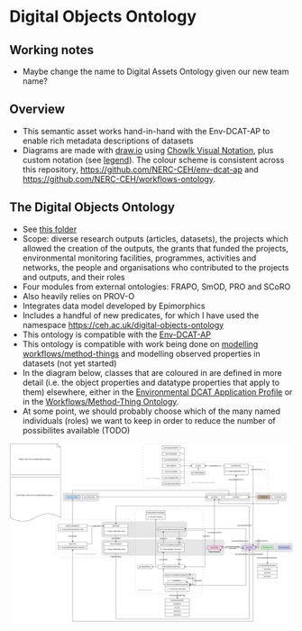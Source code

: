 # Digital Objects Ontology

## Working notes

- Maybe change the name to Digital Assets Ontology given our new team name?

## Overview

- This semantic asset works hand-in-hand with the Env-DCAT-AP to enable rich metadata descriptions of datasets
- Diagrams are made with [draw.io](https://www.drawio.com/) using [Chowlk Visual Notation](https://chowlk.linkeddata.es/notation.html), plus custom notation (see [legend](/legend.png)). The colour scheme is consistent across this repository, https://github.com/NERC-CEH/env-dcat-ap and https://github.com/NERC-CEH/workflows-ontology.

## The Digital Objects Ontology

- See [this folder](/ontology/)
- Scope: diverse research outputs (articles, datasets), the projects which allowed the creation of the outputs, the grants that funded the projects, environmental monitoring facilities, programmes, activities and networks, the people and organisations who contributed to the projects and outputs, and their roles
- Four modules from external ontologies: FRAPO, SmOD, PRO and SCoRO
- Also heavily relies on PROV-O
- Integrates data model developed by Epimorphics
- Includes a handful of new predicates, for which I have used the namespace https://ceh.ac.uk/digital-objects-ontology
- This ontology is compatible with the [Env-DCAT-AP]([/CEH-DCAT-AP/](https://github.com/NERC-CEH/env-dcat-ap))
- This ontology is compatible with work being done on [modelling workflows/method-things](https://github.com/NERC-CEH/workflows-ontology) and modelling observed properties in datasets (not yet started)
- In the diagram below, classes that are coloured in are defined in more detail (i.e. the object properties and datatype properties that apply to them) elsewhere, either in the [Environmental DCAT Application Profile]([/CEH-DCAT-AP/](https://github.com/NERC-CEH/env-dcat-ap)) or in the [Workflows/Method-Thing Ontology](https://github.com/NERC-CEH/workflows-ontology).
- At some point, we should probably choose which of the many named individuals (roles) we want to keep in order to reduce the number of possibilites available (TODO)

![Diagram of the Digital Objects Ontology](ontology/diagrams/digital_objects_ontology.svg)
